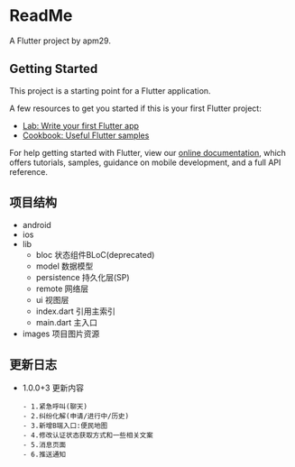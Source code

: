# ReadMe

A  Flutter project by apm29.

## Getting Started

This project is a starting point for a Flutter application.

A few resources to get you started if this is your first Flutter project:

- [Lab: Write your first Flutter app](https://flutter.io/docs/get-started/codelab)
- [Cookbook: Useful Flutter samples](https://flutter.io/docs/cookbook)

For help getting started with Flutter, view our 
[online documentation](https://flutter.io/docs), which offers tutorials, 
samples, guidance on mobile development, and a full API reference.


## 项目结构

 - android
 - ios
 - lib 
    - bloc  状态组件BLoC(deprecated)
    - model 数据模型
    - persistence 持久化层(SP)
    - remote 网络层
    - ui 视图层
    - index.dart 引用主索引
    - main.dart 主入口
 - images 项目图片资源
 
 
 ## 更新日志
  * 1.0.0+3 更新内容
  
        - 1.紧急呼叫(聊天)
        - 2.纠纷化解(申请/进行中/历史)
        - 3.新增B端入口:便民地图
        - 4.修改认证状态获取方式和一些相关文案
        - 5.消息页面
        - 6.推送通知